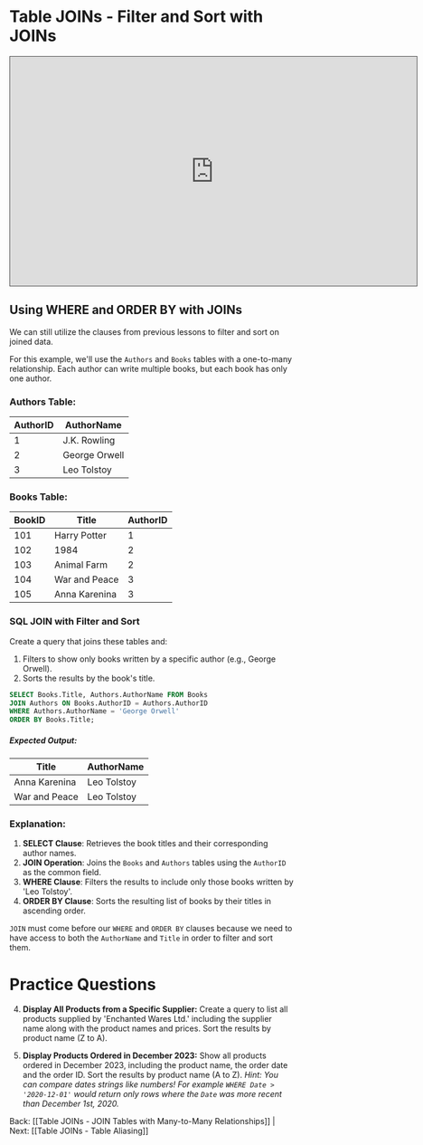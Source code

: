 # Table JOINs - Filter and Sort with JOINs


<iframe src="https://egator.hosted.panopto.com/Panopto/Pages/Embed.aspx?id=68a81ea3-08b4-42c1-8467-b0fb000ebe38&autoplay=false&offerviewer=true&showtitle=true&showbrand=true&captions=false&interactivity=all" height="405" width="720" style="border: 1px solid #464646;" allowfullscreen allow="autoplay" aria-label="Panopto Embedded Video Player"></iframe>

## Using WHERE and ORDER BY with JOINs

We can still utilize the clauses from previous lessons to filter and sort on joined data. 

For this example, we'll use the `Authors` and `Books` tables with a one-to-many relationship. Each author can write multiple books, but each book has only one author.
### Authors Table:
|AuthorID|AuthorName|
|---|---|
|1|J.K. Rowling|
|2|George Orwell|
|3|Leo Tolstoy|
### Books Table:
| BookID | Title | AuthorID |
| ---- | ---- | ---- |
| 101 | Harry Potter | 1 |
| 102 | 1984 | 2 |
| 103 | Animal Farm | 2 |
| 104 | War and Peace | 3 |
| 105 | Anna Karenina | 3 |
### SQL JOIN with Filter and Sort

Create a query that joins these tables and:
1. Filters to show only books written by a specific author (e.g., George Orwell).
2. Sorts the results by the book's title.

```sql
SELECT Books.Title, Authors.AuthorName FROM Books
JOIN Authors ON Books.AuthorID = Authors.AuthorID
WHERE Authors.AuthorName = 'George Orwell'
ORDER BY Books.Title;

```
##### Expected Output:
|Title|AuthorName|
|---|---|
|Anna Karenina|Leo Tolstoy|
|War and Peace|Leo Tolstoy|
### Explanation:

1. **SELECT Clause**: Retrieves the book titles and their corresponding author names.
2. **JOIN Operation**: Joins the `Books` and `Authors` tables using the `AuthorID` as the common field.
3. **WHERE Clause**: Filters the results to include only those books written by 'Leo Tolstoy'.
4. **ORDER BY Clause**: Sorts the resulting list of books by their titles in ascending order.

`JOIN` must come before our `WHERE` and `ORDER BY` clauses because we need to have access to both the `AuthorName` and `Title` in order to filter and sort them.

# Practice Questions

4. **Display All Products from a Specific Supplier:** Create a query to list all products supplied by 'Enchanted Wares Ltd.' including the supplier name along with the product names and prices. Sort the results by product name (Z to A).

5. **Display Products Ordered in December 2023:** Show all products ordered in December 2023, including the product name, the order date and the order ID. Sort the results by product name (A to Z).
	*Hint: You can compare dates strings like numbers! For example `WHERE Date > '2020-12-01'` would return only rows where the `Date` was more recent than December 1st, 2020.*



Back: [[Table JOINs - JOIN Tables with Many-to-Many Relationships]] | Next: [[Table JOINs - Table Aliasing]]